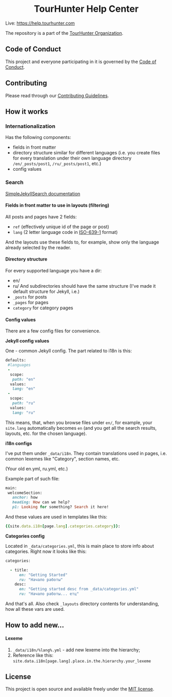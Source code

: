 <h1 align="center">TourHunter Help Center</h1>

Live: https://help.tourhunter.com

The repository is a part of the [TourHunter Organization](https://github.com/tourhunter-com).

## Code of Conduct

This project and everyone participating in it is governed by the [Code of Conduct](CODE_OF_CONDUCT.md).

## Contributing

Please read through our [Contributing Guidelines](CONTRIBUTING.md).

## How it works

### Internationalization

Has the following components:
- fields in front matter
- directory structure similar for different languages (i.e. you create files for every translation under their own language directory `/en/_posts/post1`, `/ru/_posts/post1`, etc.)
- config values

### Search
[SimpleJekyllSearch documentation](https://github.com/christian-fei/Simple-Jekyll-Search#usage)

#### Fields in front matter to use in layouts (filtering)
All posts and pages have 2 fields:
- `ref` (effectively unique id of the page or post)
- `lang` (2 letter language code in [ISO-639-1](https://en.wikipedia.org/wiki/List_of_ISO_639-1_codes) format)

And the layouts use these fields to, for example, show only the language already selected by the reader.

#### Directory structure
For every supported language you have a dir:
- en/
- ru/
And subdirectories should have the same structure (I've made it default structure for Jekyll, i.e.)
- `_posts` for posts
- `_pages` for pages
- `category` for category pages

#### Config values

There are a few config files for convenience.

**Jekyll config values**

One - common Jekyll config. The part related to i18n is this:

```ruby
defaults:
 #languages
 -
  scope:
   path: "en"
  values:
   lang: "en"
 -
  scope:
   path: "ru"
  values:
   lang: "ru"
```

This means, that, when you browse files under `en/`, for example, your `site.lang` automatically becomes `en` (and you get all the search results, layouts, etc. for the chosen language).

**i18n configs**

I've put them under `_data/i18n`. They contain translations used in pages, i.e. common lexemes like "Category", section names, etc.

(Your old en.yml, ru.yml, etc.)

 Example part of such file:

 ```ruby
main:
  welcomeSection:
    anchor: how
    heading: How can we help?
    p1: Looking for something? Search it here!
```

And these values are used in templates like this:
```ruby
{{site.data.i18n[page.lang].categories.category}}:
```

**Categories config**

Located in `_data/categories.yml`, this is main place to store info about categories. Right now it looks like this:

```ruby
categories:

  - title:
      en: "Getting Started"
      ru: "Начало работы"
    desc:
      en: "Getting started desc from _data/categories.yml"
      ru: "Начало работы... етц"
```

And that's all. Also check `_layouts` directory contents for understanding, how all these vars are used.

## How to add new...

#### Lexeme
1. `_data/i18n/%lang%.yml` - add new lexeme into the hierarchy;
2. Reference like this: `site.data.i18n[page.lang].place.in.the.hierarchy.your_lexeme`

## License

This project is open source and available freely under the [MIT license](LICENSE.md).

